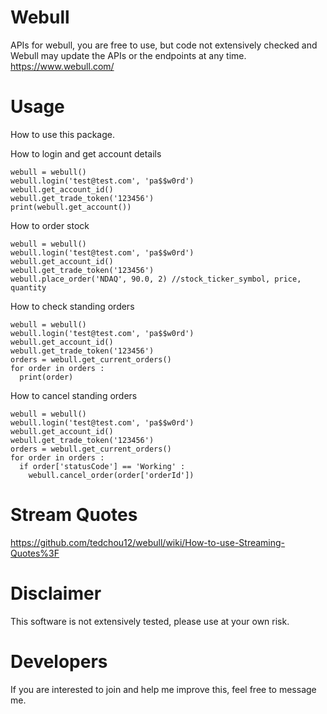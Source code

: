 # Webull
APIs for webull, you are free to use, but code not extensively checked and Webull may update the APIs or the endpoints at any time.
https://www.webull.com/

# Usage
How to use this package.

How to login and get account details
```
webull = webull()
webull.login('test@test.com', 'pa$$w0rd')
webull.get_account_id()
webull.get_trade_token('123456')
print(webull.get_account())
```

How to order stock
```
webull = webull()
webull.login('test@test.com', 'pa$$w0rd')
webull.get_account_id()
webull.get_trade_token('123456')
webull.place_order('NDAQ', 90.0, 2) //stock_ticker_symbol, price, quantity
```

How to check standing orders
```
webull = webull()
webull.login('test@test.com', 'pa$$w0rd')
webull.get_account_id()
webull.get_trade_token('123456')
orders = webull.get_current_orders()
for order in orders :
  print(order)
```

How to cancel standing orders
```
webull = webull()
webull.login('test@test.com', 'pa$$w0rd')
webull.get_account_id()
webull.get_trade_token('123456')
orders = webull.get_current_orders()
for order in orders :
  if order['statusCode'] == 'Working' :
    webull.cancel_order(order['orderId'])
```

# Stream Quotes
https://github.com/tedchou12/webull/wiki/How-to-use-Streaming-Quotes%3F

# Disclaimer
This software is not extensively tested, please use at your own risk.

# Developers
If you are interested to join and help me improve this, feel free to message me.
